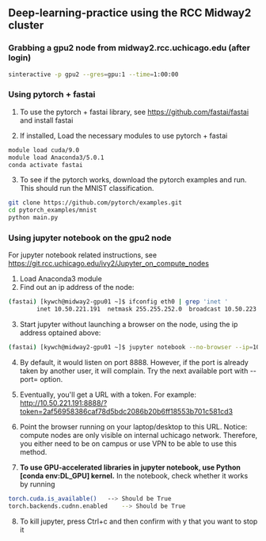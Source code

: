 ## Deep-learning-practice using the RCC Midway2 cluster

### Grabbing a gpu2 node from midway2.rcc.uchicago.edu (after login)
```sh
sinteractive -p gpu2 --gres=gpu:1 --time=1:00:00
```

### Using pytorch + fastai
1. To use the pytorch + fastai library, see https://github.com/fastai/fastai and install fastai

2. If installed, Load the necessary modules to use pytorch + fastai
```sh
module load cuda/9.0
module load Anaconda3/5.0.1
conda activate fastai
```

3. To see if the pytorch works, download the pytorch examples and run. This should run the MNIST classification.
```sh
git clone https://github.com/pytorch/examples.git
cd pytorch_examples/mnist
python main.py
```

### Using jupyter notebook on the gpu2 node
For jupyter notebook related instructions, see https://git.rcc.uchicago.edu/ivy2/Jupyter_on_compute_nodes

1. Load Anaconda3 module
2. Find out an ip address of the node:
```sh
(fastai) [kywch@midway2-gpu01 ~]$ ifconfig eth0 | grep 'inet '
        inet 10.50.221.191  netmask 255.255.252.0  broadcast 10.50.223.255
```
3. Start jupyter without launching a browser on the node, using the ip address optained above: 
```sh
(fastai) [kywch@midway2-gpu01 ~]$ jupyter notebook --no-browser --ip=10.50.221.191
```
4. By default, it would listen on port 8888. However, if the port is already taken by another user, it will complain. Try the next available port with --port=<port number> option.

5. Eventually, you'll get a URL with a token. For example: http://10.50.221.191:8888/?token=2af56958386caf78d5bdc2086b20b6ff18553b701c581cd3

6. Point the browser running on your laptop/desktop to this URL. Notice: compute nodes are only visible on internal uchicago network. Therefore, you either need to be on campus or use VPN to be able to use this method.

7. **To use GPU-accelerated libraries in jupyter notebook, use Python [conda env:DL_GPU] kernel.** In the notebook, check whether it works by running
```sh
torch.cuda.is_available()   --> Should be True
torch.backends.cudnn.enabled    --> Should be True
```

8. To kill jupyter, press Ctrl+c and then confirm with y that you want to stop it




